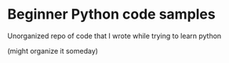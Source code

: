 # Beginner Python code samples

Unorganized repo of code that I wrote while trying to learn python

(might organize it someday) 


